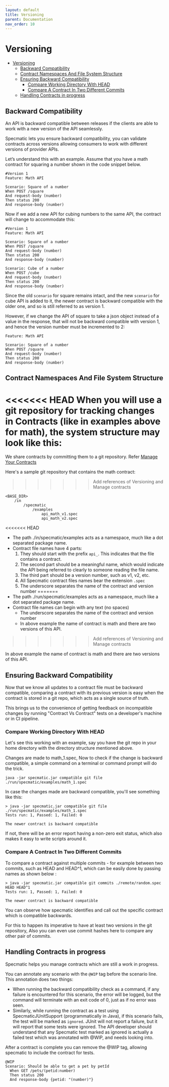 ```yaml
---
layout: default
title: Versioning
parent: Documentation
nav_order: 10
---
```

Versioning
==========

- [Versioning](#versioning)
  - [Backward Compatibility](#backward-compatibility)
  - [Contract Namespaces And File System Structure](#contract-namespaces-and-file-system-structure)
  - [Ensuring Backward Compatibility](#ensuring-backward-compatibility)
    - [Compare Working Directory With HEAD](#compare-working-directory-with-head)
    - [Compare A Contract In Two Different Commits](#compare-a-contract-in-two-different-commits)
  - [Handling Contracts in progress](#handling-contracts-in-progress)

## Backward Compatibility

An API is backward compatible between releases if the clients are able to work with a new version of the API seamlessly.

Specmatic lets you ensure backward compatibility, you can validate contracts across versions allowing consumers to work with different versions of provider APIs.

Let’s understand this with an example. Assume that you have a math contract for squaring a number shown in the code snippet below.

```gherkin
#Version 1
Feature: Math API

Scenario: Square of a number
When POST /square
And request-body (number)
Then status 200
And response-body (number)
```

Now if we add a new API for cubing numbers to the same API, the contract will change to accommodate this:

```gherkin
#Version 1
Feature: Math API

Scenario: Square of a number
When POST /square
And request-body (number)
Then status 200
And response-body (number)

Scenario: Cube of a number
When POST /cube
And request-body (number)
Then status 200
And response-body (number)
```

Since the old `scenario` for square remains intact, and the new `scenario` for cube API is added to it, the newer contract is backward compatible with the older one, and so is still referred to as version 1.

However, if we change the API of square to take a json object instead of a value in the response, that will not be backward compatible with version 1, and hence the version number must be incremented to 2:

```gherkin
Feature: Math API

Scenario: Square of a number
When POST /square
And request-body (number)
Then status 200
And response-body (number)
```

## Contract Namespaces And File System Structure

<<<<<<< HEAD
When you will use a git repository for tracking changes in Contracts (like in examples above for math), the system structure may look like this:
=======
We share contracts by committing them to a git repository. Refer [Manage Your Contracts](/documentation/manage_contracts.html)

Here's a sample git repository that contains the math contract:
>>>>>>> Add references of Versioning and Manage contracts

```
<BASE_DIR>
    /in
        /specmatic
            /examples
                api_math_v1.spec
                api_math_v2.spec
```

<<<<<<< HEAD
- The path ./in/specmatic/examples acts as a namespace, much like a dot separated package name.
- Contract file names have 4 parts:
    1. They should start with the prefix `api_`. This indicates that the file contains a contract.
    2. The second part should be a meaningful name, which would indicate the API being referred to clearly to someone reading the file name.
    3. The third part should be a version number, such as v1, v2, etc.
    4. All Specmatic contract files names bear the extension `.spec`
    5. The underscore separates the name of the contract and version number
=======
- The path ./run/specmatic/examples acts as a namespace, much like a dot separated package name.
- Contract file names can begin with any text (no spaces)
    - The underscore separates the name of the contract and version number
    - In above example the name of contract is math and there are two versions of this API.
>>>>>>> Add references of Versioning and Manage contracts

In above example the name of contract is math and there are two versions of this API.
  

## Ensuring Backward Compatibility

Now that we know all updates to a contract file must be backward compatible, comparing a contract with its previous version is easy when the contract is stored in a git repo, which acts as a single source of truth.

This brings us to the convenience of getting feedback on incompatible changes by running "Contract Vs Contract"
tests on a developer's machine or in CI pipeline.

### Compare Working Directory With HEAD

Let's see this working with an example, say you have the git repo in your home directory with the directory structure
mentioned above.

Changes are made to math_1.spec, Now to check if the change is backward compatible, a simple command on a terminal or command prompt will do the trick.

`java -jar specmatic.jar compatible git file ./run/specmatic/examples/math_1.spec`

In case the changes made are backward compatible, you'll see something like this:

```shell
> java -jar specmatic.jar compatible git file ./run/specmatic/examples/math_1.spec
Tests run: 1, Passed: 1, Failed: 0

The newer contract is backward compatible
```

If not, there will be an error report having a non-zero exit status, which also makes it easy to write scripts around it.

### Compare A Contract In Two Different Commits

To compare a contract against multiple commits - for example between two commits, such as HEAD and HEAD^1, which can be easily done by passing names as shown below :

```shell
> java -jar specmatic.jar compatible git commits ./remote/random.spec HEAD HEAD^1
Tests run: 1, Passed: 1, Failed: 0

The newer contract is backward compatible
```

You can observe how specmatic identifies and call out the specific contract which is compatible backwards. 

For this to happen its imperative to have at least two versions in the git repository, Also you can even use commit hashes here to compare any other pair of commits.

## Handling Contracts in progress

Specmatic helps you manage contracts which are still a work in progress.

You can annotate any scenario with the `@WIP` tag before the scenario line. This annotation does two things:
- When running the backward compatibility check as a command, if any failure is encountered for this scenario, the error will be logged, but the command will terminate with an exit code of 0, just as if no error was seen.
- Similarly, while running the contract as a test using SpecmaticJUnitSupport (programmatically in Java), if this scenario fails, the test will be marked as `ignored`. JUnit will not report a failure, but it will report that some tests were ignored. The API developer should understand that any Specmatic test marked as ignored is actually a failed test which was annotated with @WIP, and needs looking into.

After a contract is complete you can remove the @WIP tag, allowing specmatic to include the contract for tests.

```gherkin
@WIP
Scenario: Should be able to get a pet by petId
  When GET /pets/(petid:number)
  Then status 200
  And response-body {petid: "(number)"}
```

